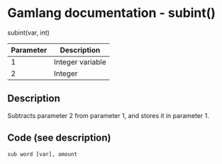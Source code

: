 # Gamlang documentation - subint()

subint(var, int)

| Parameter | Description |
| --------|--------|
| 1 | Integer variable |
| 2 | Integer |

## Description

Subtracts parameter 2 from parameter 1, and stores it in parameter 1.

## Code (see description)

```
sub word [var], amount
```
